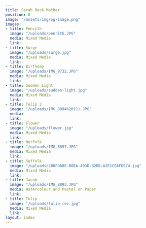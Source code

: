 ```yaml
---
title: Sarah Beck Mather
position: 0
image: "/assets/img/og-image.png"
images:
- title: Penrith
  image: "/uploads/penrith.JPG"
  media: Mixed Media
  link: 
- title: Surge
  image: "/uploads/surge.jpg"
  media: Mixed Media
  link: 
- title: Birthday
  image: "/uploads/IMG_8732.JPG"
  media: Mixed Media
  link: 
- title: Sudden Light
  image: "/uploads/sudden-light.jpg"
  media: Mixed Media
  link: 
- title: Tulip 2
  image: "/uploads/IMG_8894%20(1).JPG"
  media: 
  link: 
- title: Flower
  image: "/uploads/flower.jpg"
  media: Mixed Media
  link: 
- title: Norfolk
  image: "/uploads/IMG_8897.JPG"
  media: Mixed Media
  link: 
- title: Suffolk
  image: "/uploads/200FD68E-B0EA-493D-B2DB-A2E1CEAFDE74.jpg"
  media: Mixed Media
  link: 
- title: Jacob
  image: "/uploads/IMG_8893.JPG"
  media: Watercolour and Pastel on Paper
  link: 
- title: Tulip
  image: "/uploads/tulip-rev.jpg"
  media: Mixed Media
  link: 
layout: index
---
```


